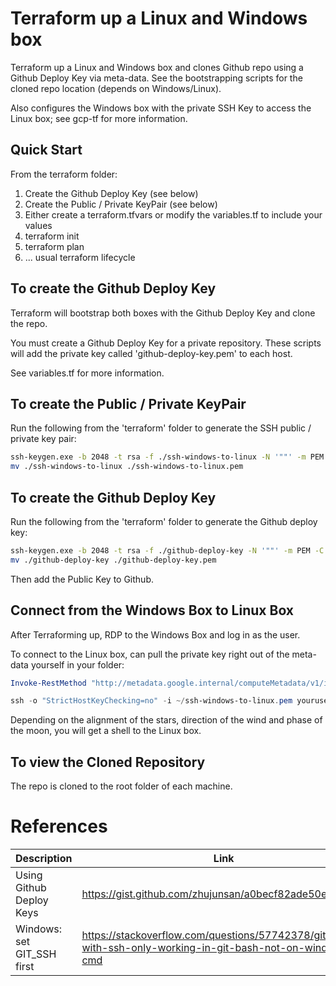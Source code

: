 # Terraform up a Linux and Windows box 
Terraform up a Linux and Windows box and clones Github repo using a Github Deploy Key via meta-data. See the bootstrapping scripts for the cloned repo location (depends on Windows/Linux).

Also configures the Windows box with the private SSH Key to access the Linux box; see gcp-tf for more information. 

## Quick Start
From the terraform folder:

1. Create the Github Deploy Key (see below)
2. Create the Public / Private KeyPair (see below)
3. Either create a terraform.tfvars or modify the variables.tf to include your values
4. terraform init
5. terraform plan
6. ... usual terraform lifecycle

## To create the Github Deploy Key
Terraform will bootstrap both boxes with the Github Deploy Key and clone the repo. 

You must create a Github Deploy Key for a private repository. These scripts will add the private key called 'github-deploy-key.pem' to each host. 

See variables.tf for more information. 

## To create the Public / Private KeyPair
Run the following from the 'terraform' folder to generate the SSH public / private key pair:

```bash
ssh-keygen.exe -b 2048 -t rsa -f ./ssh-windows-to-linux -N '""' -m PEM -C "private-key-to-access-linux-box"
mv ./ssh-windows-to-linux ./ssh-windows-to-linux.pem
```

## To create the Github Deploy Key
Run the following from the 'terraform' folder to generate the Github deploy key:

```bash
ssh-keygen.exe -b 2048 -t rsa -f ./github-deploy-key -N '""' -m PEM -C "github-deploy-key"
mv ./github-deploy-key ./github-deploy-key.pem
```

Then add the Public Key to Github.

## Connect from the Windows Box to Linux Box
After Terraforming up, RDP to the Windows Box and log in as the user.

To connect to the Linux box, can pull the private key right out of the meta-data yourself in your folder:

```powershell
Invoke-RestMethod "http://metadata.google.internal/computeMetadata/v1/instance/attributes/private-key-content" -Headers @{"Metadata-Flavor"="Google"} | Out-File -FilePath  ~/ssh-windows-to-linux.pem -Encoding ASCII

ssh -o "StrictHostKeyChecking=no" -i ~/ssh-windows-to-linux.pem youruser@the_ip_of_the_linux_box
```

Depending on the alignment of the stars, direction of the wind and phase of the moon, you will get a shell to the Linux box. 

## To view the Cloned Repository
The repo is cloned to the root folder of each machine. 

# References
| Description | Link |
| ----------- | ---- |
| Using Github Deploy Keys | https://gist.github.com/zhujunsan/a0becf82ade50ed06115 |
| Windows: set GIT_SSH first | https://stackoverflow.com/questions/57742378/git-clone-with-ssh-only-working-in-git-bash-not-on-windows-cmd |
